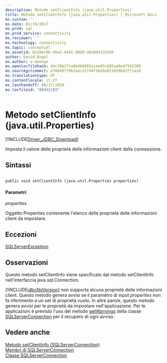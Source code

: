 ```yaml
---
description: Metodo setClientInfo (java.util.Properties)
title: Metodo setClientInfo (java.util.Properties) | Microsoft Docs
ms.custom: ''
ms.date: 01/19/2017
ms.prod: sql
ms.prod_service: connectivity
ms.reviewer: ''
ms.technology: connectivity
ms.topic: conceptual
ms.assetid: b2a8ec0b-40a2-44d1-90d9-a810d4132e56
author: David-Engel
ms.author: v-daenge
ms.openlocfilehash: 44c70b1f1a8bd88065ecee03cb85aa0ed7502208
ms.sourcegitcommit: e700497f962e4c2274df16d9e651059b42ff1a10
ms.translationtype: HT
ms.contentlocale: it-IT
ms.lasthandoff: 08/17/2020
ms.locfileid: "88432193"
---
```

# <a name="setclientinfo-method-javautilproperties"></a>Metodo setClientInfo (java.util.Properties)
[!INCLUDE[Driver_JDBC_Download](../../../includes/driver_jdbc_download.md)]

  Imposta il valore delle proprietà delle informazioni client della connessione.  
  
## <a name="syntax"></a>Sintassi  
  
```  
  
public void setClientInfo (java.util.Properties properties)  
```  
  
#### <a name="parameters"></a>Parametri  
 *properties*  
  
 Oggetto Properties contenente l'elenco delle proprietà delle informazioni client da impostare.  
  
## <a name="exceptions"></a>Eccezioni  
 [SQLServerException](../../../connect/jdbc/reference/sqlserverexception-class.md)  
  
## <a name="remarks"></a>Osservazioni  
 Questo metodo setClientInfo viene specificato dal metodo setClientInfo nell'interfaccia java.sql.Connection.  
  
 [!INCLUDE[jdbcNoVersion](../../../includes/jdbcnoversion_md.md)] non supporta alcuna proprietà delle informazioni client. Questo metodo genera avvisi se il parametro di input *properties* non fa riferimento a un set di proprietà vuoto. In altre parole, questo metodo genera avvisi per le proprietà da impostare nell'applicazione. Per le applicazioni è previsto l'uso del metodo [getWarnings](../../../connect/jdbc/reference/getwarnings-method-sqlserverconnection.md) della classe [SQLServerConnection](../../../connect/jdbc/reference/sqlserverconnection-class.md) per il recupero di ogni avviso.  
  
## <a name="see-also"></a>Vedere anche  
 [Metodo setClientInfo &#40;SQLServerConnection&#41;](../../../connect/jdbc/reference/setclientinfo-method-sqlserverconnection.md)   
 [Membri di SQLServerConnection](../../../connect/jdbc/reference/sqlserverconnection-members.md)   
 [Classe SQLServerConnection](../../../connect/jdbc/reference/sqlserverconnection-class.md)  
  
  
